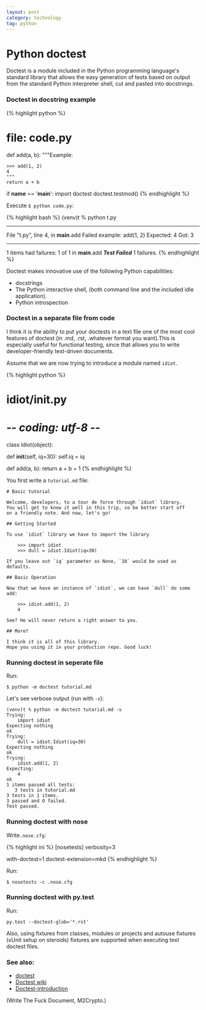 ```yaml
---
layout: post
category: technology
tag: python
---
```


# Python doctest

Doctest is a module included in the Python programming language's standard library that allows the easy generation of tests based on output from the standard Python interpreter shell, cut and pasted into docstrings.


### Doctest in docstring example

{% highlight python %}

# file: code.py

def add(a, b):
    """Example:

    >>> add(1, 2)
    4
    """
    return a + b

if __name__ == '__main__':
    import doctest
    doctest.testmod()
{% endhighlight %}

Execute `$ python code.py`:

{% highlight bash %}
(venv)t % python t.py
**********************************************************************
File "t.py", line 4, in __main__.add
Failed example:
    add(1, 2)
Expected:
    4
Got:
    3
**********************************************************************
1 items had failures:
   1 of   1 in __main__.add
***Test Failed*** 1 failures.
{% endhighlight %}


Doctest makes innovative use of the following Python capabilities:

* docstrings
* The Python interactive shell, (both command line and the included idle application).
* Python introspection

### Doctest in a separate file from code

I think it is the ability to put your doctests in a text file one of the most cool features of doctest (in .md, .rst, .whatever format you want).This is especially useful for functional testing, since that allows you to write developer-friendly test-driven
documents.

Assume that we are now trying to introduce a module named `idiot`.

{% highlight python %}
# idiot/__init__.py
# -*- coding: utf-8 -*-

class Idiot(object):

def __init__(self, iq=30):
self.iq = iq

def add(a, b):
return a + b + 1
{% endhighlight %}

You first write a `tutorial.md` file:


    # Basic tutorial

    Welcome, developers, to a tour de force through `idiot` library.
    You will get to know it well in this trip, so be better start off
    on a friendly note. And now, let's go!

    ## Getting Started

    To use `idiot` library we have to import the library

        >>> import idiot
        >>> dull = idiot.Idiot(iq=30)

    If you leave out `iq` parameter as None, `10` would be used as defaults.

    ## Basic Operation

    Now that we have an instance of `idiot`, we can have `dull` do some add:

        >>> idiot.add(1, 2)
        4

    See? He will never return a right answer to you.

    ## More?

    I think it is all of this library.
    Hope you using it in your production repo. Good luck!


### Running doctest in seperate file

Run:

    $ python -m doctest tutorial.md

Let's see verbose output (run with `-v`):

    (venv)t % python -m doctest tutorial.md -v
    Trying:
        import idiot
    Expecting nothing
    ok
    Trying:
        dull = idiot.Idiot(iq=30)
    Expecting nothing
    ok
    Trying:
        idiot.add(1, 2)
    Expecting:
        4
    ok
    1 items passed all tests:
       3 tests in tutorial.md
    3 tests in 1 items.
    3 passed and 0 failed.
    Test passed.


### Running doctest with nose

Write`.nose.cfg`:

{% highlight ini %}
[nosetests]
verbosity=3

with-doctest=1
doctest-extension=mkd
{% endhighlight %}

Run:

    $ nosetests -c .nose.cfg


### Running doctest with py.test

Run:

    py.test --doctest-glob='*.rst'

Also, using fixtures from classes, modules or projects and autouse fixtures (xUnit setup on steroids) fixtures are supported when executing text doctest files.


### See also:

* [doctest](https://docs.python.org/2/library/doctest.html)
* [Doctest wiki](http://en.wikipedia.org/wiki/Doctest)
* [Doctest-introduction](http://pythontesting.net/framework/doctest/doctest-introduction/)

(Write The Fuck Document, M2Crypto.)
